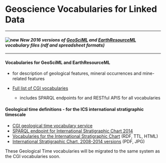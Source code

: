 # Geoscience Vocabularies for Linked Data

---

####  ![new](http://geosciml.org/theme/img/new.gif) *New 2016 versions of [GeoSciML](http://resource.geosciml.org/vocabulary/cgi/2016/) and [EarthResourceML](http://resource.geosciml.org/vocabulary/earthresourceml/2016/) vocabulary files (rdf and spreadsheet formats)*

---

#### **Vocabularies for GeoSciML and EarthResourceML**
* for  description of geological features, mineral occurrences and mine-related features


* [Full list of CGI vocabularies](http://resource.geosciml.org/def/voc/)
    * includes SPARQL endpoints for and RESTful APIS for all vocabularies

#### **Geological time definitions** - for  the ICS international stratigraphic timescale
* [CGI geological time vocabulary service](http://auscope-services.arrc.csiro.au/sissvoc/isc2013/collection)
* [SPARQL endpoint for International Stratigraphic Chart 2014](http://resource.geosciml.org/sparql/isc2014)
* [Vocabularies for the International Stratigraphic Chart](http://resource.geosciml.org/vocabulary/timescale/) (RDF, TTL, HTML)
* [International Stratigraphic Chart, 2008-2014 versions](http://www.stratigraphy.org/index.php/ics-chart-timescale) (PDF, JPG)

These Geological Time vocabularies will be migrated to the same system as the CGI vocabularies soon.
